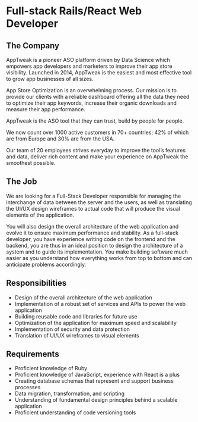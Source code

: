 # Full-stack Rails/React Web Developer

## The Company

AppTweak is a pioneer ASO platform driven by Data Science which empowers app developers and marketers to improve their app store visibility. Launched in 2014, AppTweak is the easiest and most effective tool to grow app businesses of all sizes.

App Store Optimization is an overwhelming process. Our mission is to provide our clients with a reliable dashboard offering all the data they need to optimize their app keywords, increase their organic downloads and measure their app performance.

AppTweak is the ASO tool that they can trust, build by people for people.

We now count over 1000 active customers in 70+ countries; 42% of which are from Europe and 30% are from the USA.

Our team of 20 employees strives everyday to improve the tool’s features and data, deliver rich content and make your experience on AppTweak the smoothest possible. 

## The Job

We are looking for a Full-Stack Developer responsible for managing the interchange of data between the server and the users, as well as translating the UI/UX design wireframes to actual code that will produce the visual elements of the application.

You will also design the overall architecture of the web application and evolve it to ensure maximum performance and stability. As a full-stack developer, you have experience writing code on the frontend and the backend, you are thus in an ideal position to design the architecture of a system and to guide its implementation. You make building software much easier as you understand how everything works from top to bottom and can anticipate problems accordingly.

## Responsibilities

* Design of the overall architecture of the web application
* Implementation of a robust set of services and APIs to power the web application
* Building reusable code and libraries for future use
* Optimization of the application for maximum speed and scalability
* Implementation of security and data protection
* Translation of UI/UX wireframes to visual elements

## Requirements

* Proficient knowledge of Ruby
* Proficient knowledge of JavaScript, experience with React is a plus
* Creating database schemas that represent and support business processes
* Data migration, transformation, and scripting
* Understanding of fundamental design principles behind a scalable application
* Proficient understanding of code versioning tools
